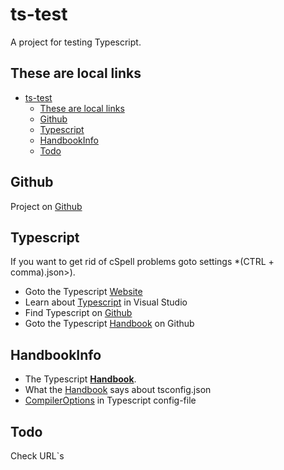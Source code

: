 # ts-test

A project for testing Typescript.

## These are local links

- [ts-test](#ts-test)
  - [These are local links](#these-are-local-links)
  - [Github](#github)
  - [Typescript](#typescript)
  - [HandbookInfo](#handbookinfo)
  - [Todo](#todo)

## Github

Project on [Github](<https://github.com/jweken/ts-test.git>)

## Typescript

If you want to get rid of cSpell problems goto settings *(CTRL + comma).json>).
* Goto the Typescript [Website](<https://www.typescriptlang.org/>)
* Learn about [Typescript](<https://code.visualstudio.com/docs/languages/typescript>) in Visual Studio
* Find Typescript on [Github](<https://github.com/Microsoft/TypeScript/tree/master/doc>)  
* Goto the Typescript [Handbook](<https://github.com/Microsoft/TypeScript-Handbook/blob/master/pages/Basic%20Types.md>) on Github

## HandbookInfo

* The Typescript [**Handbook**](<https://www.typescriptlang.org/docs/handbook/intro.html>).
* What the [Handbook](<https://www.typescriptlang.org/tsconfig>) says about tsconfig.json
* [CompilerOptions](<https://www.typescriptlang.org/docs/handbook/compiler-options.html>) in Typescript config-file

## Todo

Check URL`s
